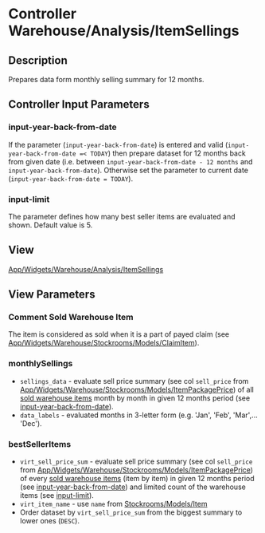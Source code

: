 # Controller Warehouse/Analysis/ItemSellings

## Description

Prepares data form monthly selling summary for 12 months.

## Controller Input Parameters

### input-year-back-from-date
If the parameter (`input-year-back-from-date`) is entered and valid (`input-year-back-from-date =< TODAY`) then prepare dataset for 12 months back from given date (i.e. between `input-year-back-from-date - 12 months` and `input-year-back-from-date`). Otherwise set the parameter to current date (`input-year-back-from-date = TODAY`).

### input-limit
The parameter defines how many best seller items are evaluated and shown. Default value is 5.

## View

[App/Widgets/Warehouse/Analysis/ItemSellings](../Views/ItemSellings.md)

## View Parameters

### Comment Sold Warehouse Item
The item is considered as sold when it is a part of payed claim (see [App/Widgets/Warehouse/Stockrooms/Models/ClaimItem](../../Stockrooms/Models/ClaimItem.md)).

### monthlySellings
* `sellings_data` - evaluate sell price summary (see col `sell_price` from [App/Widgets/Warehouse/Stockrooms/Models/ItemPackagePrice](../../Stockrooms/Models/ItemPackagePrice.md)) of all [sold warehouse items](#comment-sold-warehouse-item) month by month in given 12 months period (see [input-year-back-from-date](#input-year-back-from-date)).
* `data_labels` - evaluated months in 3-letter form (e.g. 'Jan', 'Feb', 'Mar',... 'Dec').

### bestSellerItems
* `virt_sell_price_sum` - evaluate sell price summary (see col `sell_price` from [App/Widgets/Warehouse/Stockrooms/Models/ItemPackagePrice](../../Stockrooms/Models/ItemPackagePrice.md)) of every [sold warehouse items](#comment-sold-warehouse-item) (item by item) in given 12 months period (see [input-year-back-from-date](#input-year-back-from-date)) and limited count of the warehouse items (see [input-limit](#input-limit)).
* `virt_item_name` - use `name` from [Stockrooms/Models/Item](../../Stockrooms/Models/Item.md)
* Order dataset by `virt_sell_price_sum` from the biggest summary to lower ones (`DESC`).
